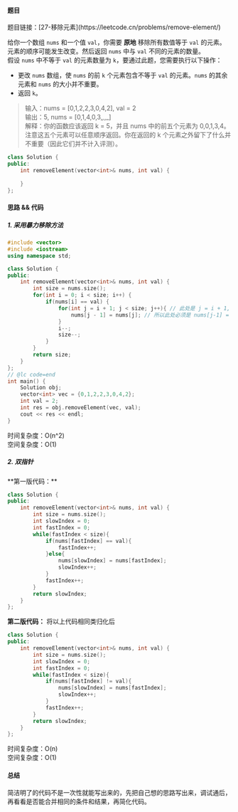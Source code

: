 <h4 id="DpVuu">题目</h4>
题目链接：[27-移除元素](https://leetcode.cn/problems/remove-element/)

给你一个数组 `nums` 和一个值 `val`，你需要 **原地** 移除所有数值等于 `val` 的元素。元素的顺序可能发生改变。然后返回 `nums` 中与 `val` 不同的元素的数量。  
假设 `nums` 中不等于 `val` 的元素数量为 `k`，要通过此题，您需要执行以下操作：

+ 更改 `nums` 数组，使 `nums` 的前 `k` 个元素包含不等于 `val` 的元素。`nums` 的其余元素和 `nums` 的大小并不重要。
+ 返回 `k`。

> 输入：nums = [0,1,2,2,3,0,4,2], val = 2  
输出：5, nums = [0,1,4,0,3,_,_,_]  
解释：你的函数应该返回 k = 5，并且 nums 中的前五个元素为 0,0,1,3,4。注意这五个元素可以任意顺序返回。你在返回的 k 个元素之外留下了什么并不重要（因此它们并不计入评测）。
>



```cpp
class Solution {
public:
    int removeElement(vector<int>& nums, int val) {
    
    }
};
```

<h4 id="dIgS5">思路 && 代码</h4>
<h5 id="bpwiR">1. 采用暴力移除方法</h5>

```cpp
#include <vector>
#include <iostream>
using namespace std;

class Solution {
public:
    int removeElement(vector<int>& nums, int val) {
        int size = nums.size();
        for(int i = 0; i < size; i++) {
            if(nums[i] == val) {
                for(int j = i + 1; j < size; j++){ // 此处是 j = i + 1, 且条件是 j < size，
                    nums[j - 1] = nums[j]; // 所以此处必须是 nums[j-1] = nums[j],而不是nums[j] = nums[j+1]
                }
                i--;
                size--;
            }
        }
        return size;
    }
};
// @lc code=end
int main() {
    Solution obj;
    vector<int> vec = {0,1,2,2,3,0,4,2};
    int val = 2;
    int res = obj.removeElement(vec, val);
    cout << res << endl;
}
```

时间复杂度：O(n^2)  
空间复杂度：O(1)

<h5 id="TRAGU">2. 双指针</h5>
**第一版代码：**

```cpp
class Solution {
public:
    int removeElement(vector<int>& nums, int val) {
        int size = nums.size();
        int slowIndex = 0;
        int fastIndex = 0;
        while(fastIndex < size){
            if(nums[fastIndex] == val){
                fastIndex++;
            }else{
                nums[slowIndex] = nums[fastIndex];
                slowIndex++;
            }
            fastIndex++;
        }
        return slowIndex;
    }
};
```

**第二版代码：** 将以上代码相同类归化后

```cpp
class Solution {
public:
    int removeElement(vector<int>& nums, int val) {
        int size = nums.size();
        int slowIndex = 0;
        int fastIndex = 0;
        while(fastIndex < size){
            if(nums[fastIndex] != val){
                nums[slowIndex] = nums[fastIndex];
                slowIndex++;
            }
            fastIndex++;
        }
        return slowIndex;
    }
};
```

时间复杂度：O(n)  
空间复杂度：O(1)

<h4 id="dvKJe">总结</h4>
简洁明了的代码不是一次性就能写出来的，先把自己想的思路写出来，调试通后，再看看是否能合并相同的条件和结果，再简化代码。

